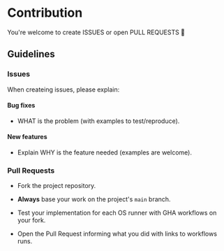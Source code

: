 # Contribution

You're welcome to create ISSUES or open PULL REQUESTS 🚀

## Guidelines

### Issues

When createing issues, please explain:

#### Bug fixes

- WHAT is the problem (with examples to test/reproduce).

#### New features

- Explain WHY is the feature needed (examples are welcome).

### Pull Requests

- Fork the project repository.

- **Always** base your work on the project's `main` branch.

- Test your implementation for each OS runner with GHA workflows on your fork.

- Open the Pull Request informing what you did with links to workflows runs.

